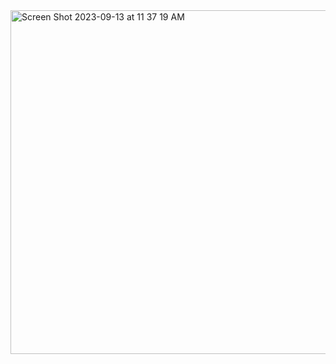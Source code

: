 <img width="550" alt="Screen Shot 2023-09-13 at 11 37 19 AM" src="https://github.com/KseGreb/react-loader-functionality/assets/110953599/9a8a1bb4-4926-482f-8c32-83461fc57b20">
